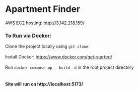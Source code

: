 # Apartment Finder
AWS EC2 hosting: http://3.142.218.159/
### To Run via Docker:

Clone the project locally using `git clone` <br /><br />
Install Docker: https://www.docker.com/get-started/ <br /><br />
Run ```docker compose up --build -d``` in the root project directory <br /><br />
#### Site will run on http://localhost:5173/
